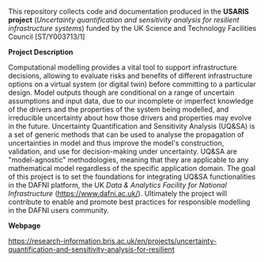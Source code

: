 This repository collects code and documentation produced in the **USARIS project** (*Uncertainty quantification and sensitivity analysis for resilient infrastructure systems*) funded by the UK Science and Technology Facilities Council [ST/Y003713/1]

**Project Description**

Computational modelling provides a vital tool to support infrastructure decisions, 
allowing to evaluate risks and benefits of different infrastructure options on a virtual system (or digital twin) 
before committing to a particular design. Model outputs though are conditional on a range of uncertain assumptions and input data, 
due to our incomplete or imperfect knowledge of the drivers and the properties of the system being modelled, and irreducible
uncertainty about how those drivers and properties may evolve in the future. 
Uncertainty Quantification and Sensitivity Analysis (UQ&SA) is a set of generic methods that can be used to analyse 
the propagation of uncertainties in model and thus improve the model's construction, validation, and use for decision-making under uncertainty. 
UQ&SA are "model-agnostic" methodologies, meaning that they are applicable to any mathematical model regardless of the specific application domain.
The goal of this project is to set the foundations for integrating UQ&SA functionalities in the DAFNI platform,
the UK *Data & Analytics Facility for National Infrastructure* (https://www.dafni.ac.uk/). 
Ultimately the project will contribute to enable and promote best practices for responsible modelling in the DAFNI users community.

**Webpage**

https://research-information.bris.ac.uk/en/projects/uncertainty-quantification-and-sensitivity-analysis-for-resilient
